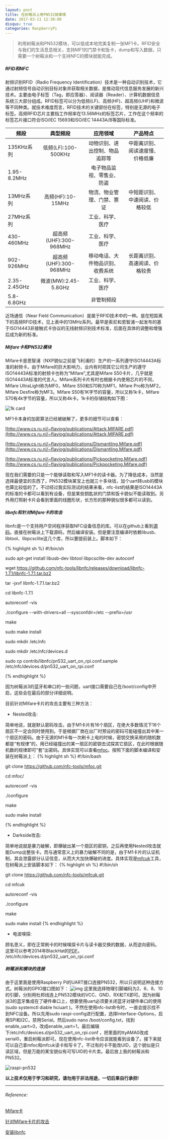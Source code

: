 ```yaml
---
layout: post
title: 在树莓派上用PN532搞事情
date: 2017-03-11 12:30:00
disqus: true
categories: RaspberryPi
---
```


>利用树莓派和PN532模块，可以低成本地完美复制一张MF1卡。RFID安全与我们的生活息息相关，支持MF1的门禁卡和饭卡，dump和写入数据，只需要一个树莓派和一个支持NFC的模块就能完成。

##### RFID和NFC
射频识别RFID（Radio Frequency Identification）技术是一种自动识别技术，它通过射频信号自动识别目标对象并获取相关数据，是推动现代信息服务发展的新兴技术。主要由电子标签（Tag，即应答器）、阅读器（Reader）、计算机数据信息系统三大部分组成。RFID标签可以分为低频(LF)、高频(HF)、超高频(UHF)和微波等不同种类。就技术难度而言，RFID技术的关键部份在标签，特别是无源的电子标签。高频RFID芯片主要指工作频率在13.56MHz的标签芯片，工作在这个频率的标签芯片接口符合ISO/IEC 15693和ISO/IEC 14443A/B等国际标准。

| 频段        | 典型频段                 | 应用领域                        | 产品特点                        |
| ----------- |:------------------------:|:-------------------------------:|:-------------------------------:|
| 135KHz系列  | 低频(LF):100-500KHz      | 动物识别、进出控制、物品追踪等  | 中距离识别、阅读速度慢、价格低廉|
| 1.95-8.2MHz |                          | 电子物品监视、零售业、防盗      |                                 |
| 13MHz系列   | 高频(HF):10-15MHz        | 物流、物业管理、门禁、票证      | 中短距识别、中速阅读、价格较低  |
| 27MHz系列   |                          | 工业、科学、医疗                |                                 |
| 430-460MHz  | 超高频(UHF):300-968MHz   | 工业、科学、医疗                |                                 |
| 902-926MHz  | 超高频(UHF):300-968MHz   | 移动电话、大件物品识别、收费系统| 长距离识别、高速阅读、价格较贵  |
| 2.35-2.45GHz| 微波(MW):2.45-5.8GHz     | 工业、科学、医疗                |                                 |
| 5.8-6.8GHz  |                          | 非管制频段                      |                                 |


近场通信（Near Field Communication）是属于RFID技术中的一种。是在短距离下的高频RFID技术，见上表中的13MHz系列。最早是索尼和恩智浦一起发布的基于ISO14443非接触式卡协议的无线射频识别技术标准，后面在具体的调整和增强后成为新的标准。

##### Mifare卡和PN532模块
Mifare卡是恩智浦（NXP貌似之前是飞利浦的）生产的一系列遵守ISO14443A标准的射频卡。由于Mifare的巨大影响力，业内有时把其它公司生产的遵守ISO14443A标准的射频卡也称为“Mifare”,尤其是Mifare S50卡片，几乎就是ISO14443A标准的代言人。Mifare系列卡片有时也根据卡内使用芯片的不同，Mifare UltraLight称为MF0，Mifare S50和S70称为MF1，Mifare Pro称为MF2，Mifare Desfire称为MF3。Mifare S50有1K字节的容量，所以又称1k卡，Mifare S70有4k字节的容量，所以又称4k卡。1k卡的存储结构如下图：

![1k card](http://image.3001.net/images/20170301/14883779693311.png)

MF1卡本身的加密算法已经被破解了，更多的细节可以查看：

[http://www.cs.ru.nl/~flaviog/publications/Attack.MIFARE.pdf](http://www.cs.ru.nl/~flaviog/publications/Attack.MIFARE.pdf)

[http://www.cs.ru.nl/~flaviog/publications/Dismantling.Mifare.pdf](http://www.cs.ru.nl/~flaviog/publications/Dismantling.Mifare.pdf)

[http://www.cs.ru.nl/~flaviog/publications/Pickpocketing.Mifare.pdf](http://www.cs.ru.nl/~flaviog/publications/Pickpocketing.Mifare.pdf)

现在我们需要的只是一个能够读取和写入MF1卡的读卡器。为了降低成本，当然是选择最便宜的东西了，PN532模块某宝上也就三十多块钱，加个uart转usb的模块也算比较低的了。不过经过我实际测试的结果来看，nfc-list的结果是ISO14443A的标准的卡都可以看到有设备，但是某些钥匙状的门禁和饭卡貌似不能读取到。另外用灯照射卡片会看到里面的线圈形状，长方形的那种貌似很多都可以读到。

##### libnfc和针对Mifare卡的攻击
libnfc是一个支持用户空间程序获取NFC设备信息的库。可以在github上看到[源码][libnfc_code]。直接在树莓派上下载源码，然后编译安装。但是要注意编译时依赖libusb、libtool、libpcsclite这几个库，所以要提前装上。脚本如下：

{% highlight sh %}
#!/bin/sh

sudo apt-get install libusb-dev libtool libpcsclite-dev autoconf

wget https://github.com/nfc-tools/libnfc/releases/download/libnfc-1.7.1/libnfc-1.7.1.tar.bz2

tar -jxvf libnfc-1.7.1.tar.bz2

cd libnfc-1.7.1

autoreconf -vis

./configure --with-drivers=all --sysconfdir=/etc --prefix=/usr

make

sudo make install

sudo mkdir /etc/nfc

sudo mkdir /etc/nfc/devices.d

sudo cp contrib/libnfc/pn532_uart_on_rpi.conf.sample /etc/nfc/devices.d/pn532_uart_on_rpi.conf

{% endhighlight %}

因为树莓派3的蓝牙和串口的一些问题，uart接口需要自己在/boot/config中开启，这些会在最后的部分详细说明。

目前针对Mifare卡片的攻击主要有三种方法：

- Nested攻击:

简单地说，就是默认密码攻击。由于M1卡片有16个扇区，在绝大多数情况下16个扇区不一定会同时使用到。于是根据厂商在出厂时预设的密码可能碰撞出其中某一个扇区的密码。由于无源的M1卡每一次刷卡上电的时候，密钥交换采用的随机数都是“有规律”的，用已经碰撞出的某一扇区的密钥去试探其它扇区，在此时根据随机数的规律即可“套”出密码。具体实现可以查看[mfoc](https://github.com/nfc-tools/mfoc)。按照下面的脚本编译和安装在树莓派上：
{% highlight sh %}
#!/bin/bash

git clone https://github.com/nfc-tools/mfoc.git

cd mfoc/

autoreconf -vis

./configure

make

sudo make install

{% endhighlight %}

- Darkside攻击:

简单地说就是暴力破解，即爆破出某一个扇区的密钥，之后再使用Nested攻击就能Dump出整张卡。而与通常意义上的暴力破解不同的是，由于M1卡片的认证机制，其会泄露部分认证信息，从而大大加快爆破的进度。具体实现是[mfcuk](https://github.com/nfc-tools/mfcuk)工具，在树莓派上安装脚本如下：
{% highlight sh %}
#!/bin/sh

git clone https://github.com/nfc-tools/mfcuk.git

cd mfcuk

autoreconf -vis

./configure

make

sudo make install
{% endhighlight %}

- 电波嗅探:

顾名思义，即在正常刷卡的时候嗅探卡片与读卡器交换的数据，从而逆向密码。
这里可以参考2014年BlackHat的[PDF](https://www.blackhat.com/docs/sp-14/materials/arsenal/sp-14-Almeida-Hacking-MIFARE-Classic-Cards-Slides.pdf)。
/etc/nfc/devices.d/pn532_uart_on_rpi.conf


##### 树莓派和模块的连接
由于这里我是使用Raspberry Pi的UART接口连接PN532，所以只说明这种连接方式。树莓派的GPIO接口图如下：
![img](../../../../assets/images/rpi-pins-40-0.png)
这里我选择物理引脚编码为2、6、8、10的引脚，分别用杜邦线连上PN532模块的VCC、GND、RX和TX即可。因为树莓派3的蓝牙集成在了硬件串口上，想要使用uart必须要关闭蓝牙对硬件串口的使用(sudo systemctl diable hciuart
)。不然在使用nfc-list命令时，一直会提示找不到NFC设备。所以先用sudo raspi-config进行配置，选择Interface-Options，启用SPI和I2C，禁用Serial。然后sudo nano /boot/config.txt，找到enable_uart=0，改成enable_uart=1，最后编辑下/etc/nfc/devices.d/pn532_uart_on_rpi.conf
，把里面的ttyAMA0改成serial0，重启树莓派即可。现在使用nfc-list命令应该就能看到设备了。接下来就可以自己拿mfoc和mfcuk读卡和写卡了。不过有的卡不能改UID，这个貌似是只读区域，但是万能的某宝貌似有可写UID的卡片卖。最后放上我的树莓派和PN532。

![raspi-pn532](../../../../assets/images/raspi-with-pn532.jpg)


__以上技术仅用于学习和研究，请勿用于非法用途，一切后果自行承担!__


***

###### Reference:


[Mifare卡](http://blog.sina.com.cn/s/blog_683b6e4f0102vtfm.html)

[针对Mifare卡片的攻击](http://www.freebuf.com/articles/terminal/128238.html)

[安装libnfc](https://firefart.at/post/how-to-crack-mifare-classic-cards/)

[libnfc_code]: https://github.com/nfc-tools/libnfc
